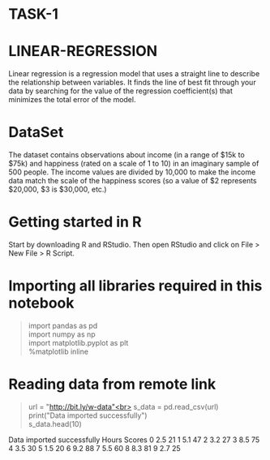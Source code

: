 # TASK-1
# LINEAR-REGRESSION
Linear regression is a regression model that uses a straight line to describe the relationship between variables. It finds the line of best fit through your data by searching for the value of the regression coefficient(s) that minimizes the total error of the model.
# DataSet
The dataset contains observations about income (in a range of $15k to $75k) and happiness (rated on a scale of 1 to 10) in an imaginary sample of 500 people. The income values are divided by 10,000 to make the income data match the scale of the happiness scores (so a value of $2 represents $20,000, $3 is $30,000, etc.)
# Getting started in R
Start by downloading R and RStudio. Then open RStudio and click on File > New File > R Script.
# Importing all libraries required in this notebook
>import pandas as pd<br>
import numpy as np <br> 
import matplotlib.pyplot as plt <br> 
%matplotlib inline<br>
# Reading data from remote link
>url = "http://bit.ly/w-data"<br>
s_data = pd.read_csv(url)<br>
print("Data imported successfully")<br>
s_data.head(10)<br>

Data imported successfully
Hours	Scores
0	2.5	21
1	5.1	47
2	3.2	27
3	8.5	75
4	3.5	30
5	1.5	20
6	9.2	88
7	5.5	60
8	8.3	81
9	2.7	25
